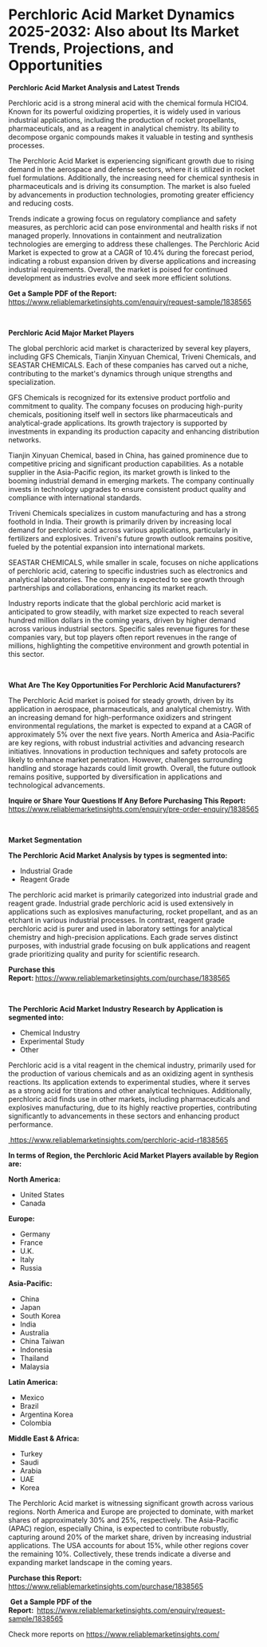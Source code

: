 <p><h1>Perchloric Acid Market Dynamics 2025-2032: Also about Its Market Trends, Projections, and Opportunities</h1></p><p><strong>Perchloric Acid Market Analysis and Latest Trends</strong></p>
<p><p>Perchloric acid is a strong mineral acid with the chemical formula HClO4. Known for its powerful oxidizing properties, it is widely used in various industrial applications, including the production of rocket propellants, pharmaceuticals, and as a reagent in analytical chemistry. Its ability to decompose organic compounds makes it valuable in testing and synthesis processes.</p><p>The Perchloric Acid Market is experiencing significant growth due to rising demand in the aerospace and defense sectors, where it is utilized in rocket fuel formulations. Additionally, the increasing need for chemical synthesis in pharmaceuticals and is driving its consumption. The market is also fueled by advancements in production technologies, promoting greater efficiency and reducing costs.</p><p>Trends indicate a growing focus on regulatory compliance and safety measures, as perchloric acid can pose environmental and health risks if not managed properly. Innovations in containment and neutralization technologies are emerging to address these challenges. The Perchloric Acid Market is expected to grow at a CAGR of 10.4% during the forecast period, indicating a robust expansion driven by diverse applications and increasing industrial requirements. Overall, the market is poised for continued development as industries evolve and seek more efficient solutions.</p></p>
<p><strong>Get a Sample PDF of the Report:&nbsp;</strong> <a href="https://www.reliablemarketinsights.com/enquiry/request-sample/1838565?utm_campaign=3184&utm_medium=2&utm_source=Github&utm_content=ia&utm_term=02042025&utm_id=perchloric-acid">https://www.reliablemarketinsights.com/enquiry/request-sample/1838565</a></p>
<p>&nbsp;</p>
<p><strong>Perchloric Acid Major Market Players</strong></p>
<p><p>The global perchloric acid market is characterized by several key players, including GFS Chemicals, Tianjin Xinyuan Chemical, Triveni Chemicals, and SEASTAR CHEMICALS. Each of these companies has carved out a niche, contributing to the market's dynamics through unique strengths and specialization.</p><p>GFS Chemicals is recognized for its extensive product portfolio and commitment to quality. The company focuses on producing high-purity chemicals, positioning itself well in sectors like pharmaceuticals and analytical-grade applications. Its growth trajectory is supported by investments in expanding its production capacity and enhancing distribution networks. </p><p>Tianjin Xinyuan Chemical, based in China, has gained prominence due to competitive pricing and significant production capabilities. As a notable supplier in the Asia-Pacific region, its market growth is linked to the booming industrial demand in emerging markets. The company continually invests in technology upgrades to ensure consistent product quality and compliance with international standards.</p><p>Triveni Chemicals specializes in custom manufacturing and has a strong foothold in India. Their growth is primarily driven by increasing local demand for perchloric acid across various applications, particularly in fertilizers and explosives. Triveni's future growth outlook remains positive, fueled by the potential expansion into international markets.</p><p>SEASTAR CHEMICALS, while smaller in scale, focuses on niche applications of perchloric acid, catering to specific industries such as electronics and analytical laboratories. The company is expected to see growth through partnerships and collaborations, enhancing its market reach.</p><p>Industry reports indicate that the global perchloric acid market is anticipated to grow steadily, with market size expected to reach several hundred million dollars in the coming years, driven by higher demand across various industrial sectors. Specific sales revenue figures for these companies vary, but top players often report revenues in the range of millions, highlighting the competitive environment and growth potential in this sector.</p></p>
<p>&nbsp;</p>
<p><strong>What Are The Key Opportunities For Perchloric Acid Manufacturers?</strong></p>
<p><p>The Perchloric Acid market is poised for steady growth, driven by its application in aerospace, pharmaceuticals, and analytical chemistry. With an increasing demand for high-performance oxidizers and stringent environmental regulations, the market is expected to expand at a CAGR of approximately 5% over the next five years. North America and Asia-Pacific are key regions, with robust industrial activities and advancing research initiatives. Innovations in production techniques and safety protocols are likely to enhance market penetration. However, challenges surrounding handling and storage hazards could limit growth. Overall, the future outlook remains positive, supported by diversification in applications and technological advancements.</p></p>
<p><strong>Inquire or Share Your Questions If Any Before Purchasing This Report:</strong> <a href="https://www.reliablemarketinsights.com/enquiry/pre-order-enquiry/1838565?utm_campaign=3184&utm_medium=2&utm_source=Github&utm_content=ia&utm_term=02042025&utm_id=perchloric-acid">https://www.reliablemarketinsights.com/enquiry/pre-order-enquiry/1838565</a></p>
<p>&nbsp;</p>
<p><strong>Market Segmentation</strong></p>
<p><strong>The Perchloric Acid Market Analysis by types is segmented into:</strong></p>
<p><ul><li>Industrial Grade</li><li>Reagent Grade</li></ul></p>
<p><p>The perchloric acid market is primarily categorized into industrial grade and reagent grade. Industrial grade perchloric acid is used extensively in applications such as explosives manufacturing, rocket propellant, and as an etchant in various industrial processes. In contrast, reagent grade perchloric acid is purer and used in laboratory settings for analytical chemistry and high-precision applications. Each grade serves distinct purposes, with industrial grade focusing on bulk applications and reagent grade prioritizing quality and purity for scientific research.</p></p>
<p><strong>Purchase this Report:&nbsp;</strong><a href="https://www.reliablemarketinsights.com/purchase/1838565?utm_campaign=3184&utm_medium=2&utm_source=Github&utm_content=ia&utm_term=02042025&utm_id=perchloric-acid">https://www.reliablemarketinsights.com/purchase/1838565</a></p>
<p>&nbsp;</p>
<p><strong>The Perchloric Acid Market Industry Research by Application is segmented into:</strong></p>
<p><ul><li>Chemical Industry</li><li>Experimental Study</li><li>Other</li></ul></p>
<p><p>Perchloric acid is a vital reagent in the chemical industry, primarily used for the production of various chemicals and as an oxidizing agent in synthesis reactions. Its application extends to experimental studies, where it serves as a strong acid for titrations and other analytical techniques. Additionally, perchloric acid finds use in other markets, including pharmaceuticals and explosives manufacturing, due to its highly reactive properties, contributing significantly to advancements in these sectors and enhancing product performance.</p></p>
<p><a href="https://www.reliablemarketinsights.com/perchloric-acid-r1838565?utm_campaign=3184&utm_medium=2&utm_source=Github&utm_content=ia&utm_term=02042025&utm_id=perchloric-acid">&nbsp;https://www.reliablemarketinsights.com/perchloric-acid-r1838565</a></p>
<p><strong>In terms of Region, the Perchloric Acid Market Players available by Region are:</strong></p>
<p>
    <p> <strong> North America: </strong>
        <ul>
            <li>United States</li>
            <li>Canada</li>
        </ul>
        </p> 
    <p> <strong> Europe: </strong>
        <ul>
            <li>Germany</li>
            <li>France</li>
            <li>U.K.</li>
            <li>Italy</li>
            <li>Russia</li>
        </ul>
        </p> 
    <p> <strong> Asia-Pacific: </strong>
        <ul>
            <li>China</li>
            <li>Japan</li>
            <li>South Korea</li>
            <li>India</li>
            <li>Australia</li>
            <li>China Taiwan</li>
            <li>Indonesia</li>
            <li>Thailand</li>
            <li>Malaysia</li>
        </ul>
        </p> 
    <p> <strong> Latin America: </strong>
        <ul>
            <li>Mexico</li>
            <li>Brazil</li>
            <li>Argentina Korea</li>
            <li>Colombia</li>
        </ul>
        </p> 
    <p> <strong> Middle East & Africa: </strong>
        <ul>
            <li>Turkey</li>
            <li>Saudi</li>
            <li>Arabia</li>
            <li>UAE</li>
            <li>Korea</li>
        </ul>
    </p>
    </p>
<p><p>The Perchloric Acid market is witnessing significant growth across various regions. North America and Europe are projected to dominate, with market shares of approximately 30% and 25%, respectively. The Asia-Pacific (APAC) region, especially China, is expected to contribute robustly, capturing around 20% of the market share, driven by increasing industrial applications. The USA accounts for about 15%, while other regions cover the remaining 10%. Collectively, these trends indicate a diverse and expanding market landscape in the coming years.</p></p>
<p><strong>Purchase this Report: </strong><a href="https://www.reliablemarketinsights.com/purchase/1838565?utm_campaign=3184&utm_medium=2&utm_source=Github&utm_content=ia&utm_term=02042025&utm_id=perchloric-acid">https://www.reliablemarketinsights.com/purchase/1838565</a></p>
<p>&nbsp;<strong>Get a Sample PDF of the Report:&nbsp;&nbsp;</strong><a href="https://www.reliablemarketinsights.com/enquiry/request-sample/1838565?utm_campaign=3184&utm_medium=2&utm_source=Github&utm_content=ia&utm_term=02042025&utm_id=perchloric-acid">https://www.reliablemarketinsights.com/enquiry/request-sample/1838565</a></p>
<p><strong></strong></p>
<p>Check more reports on <a href="https://www.reliablemarketinsights.com/?utm_campaign=3184&utm_medium=2&utm_source=Github&utm_content=ia&utm_term=02042025&utm_id=perchloric-acid">https://www.reliablemarketinsights.com/</a></p>